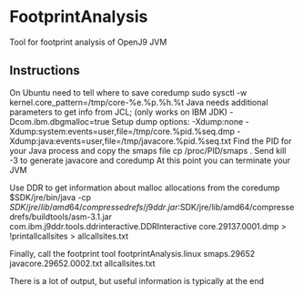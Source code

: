 # FootprintAnalysis
Tool for footprint analysis of OpenJ9 JVM

## Instructions

On Ubuntu need to tell where to save coredump
        sudo sysctl -w kernel.core_pattern=/tmp/core-%e.%p.%h.%t
Java needs additional parameters to get info from JCL; (only works on IBM JDK)
        -Dcom.ibm.dbgmalloc=true
Setup dump options:
        -Xdump:none -Xdump:system:events=user,file=/tmp/core.%pid.%seq.dmp -Xdump:java:events=user,file=/tmp/javacore.%pid.%seq.txt
Find the PID for your Java process and copy the smaps file
        cp /proc/PID/smaps .
Send kill -3 to generate javacore and coredump
At this point you can terminate your JVM

Use DDR to get information about malloc allocations from the coredump
        $SDK/jre/bin/java -cp $SDK/jre/lib/amd64/compressedrefs/j9ddr.jar:$SDK/jre/lib/amd64/compressedrefs/buildtools/asm-3.1.jar com.ibm.j9ddr.tools.ddrinteractive.DDRInteractive core.29137.0001.dmp
        > !printallcallsites > allcallsites.txt

Finally, call the footprint tool
        footprintAnalysis.linux smaps.29652 javacore.29652.0002.txt allcallsites.txt

There is a lot of output, but useful information is typically at the end

